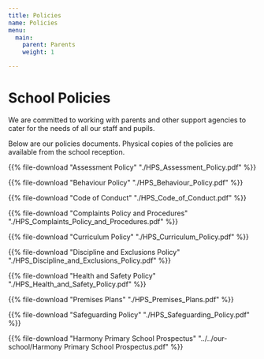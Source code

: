 ```yaml
---
title: Policies
name: Policies
menu:
  main:
    parent: Parents
    weight: 1

---
```

# School Policies

We are committed to working with parents and other support agencies to cater for the needs of all our staff and pupils.

Below are our policies documents. Physical copies of the policies are available from the school reception.

{{% file-download "Assessment Policy" "./HPS_Assessment_Policy.pdf" %}}

{{% file-download "Behaviour Policy" "./HPS_Behaviour_Policy.pdf" %}}

{{% file-download "Code of Conduct" "./HPS_Code_of_Conduct.pdf" %}}

{{% file-download "Complaints Policy and Procedures" "./HPS_Complaints_Policy_and_Procedures.pdf" %}}

{{% file-download "Curriculum Policy" "./HPS_Curriculum_Policy.pdf" %}}

{{% file-download "Discipline and Exclusions Policy" "./HPS_Discipline_and_Exclusions_Policy.pdf" %}}

{{% file-download "Health and Safety Policy" "./HPS_Health_and_Safety_Policy.pdf" %}}

{{% file-download "Premises Plans" "./HPS_Premises_Plans.pdf" %}}

{{% file-download "Safeguarding Policy" "./HPS_Safeguarding_Policy.pdf" %}}

{{% file-download "Harmony Primary School Prospectus" "../../our-school/Harmony Primary School Prospectus.pdf" %}}